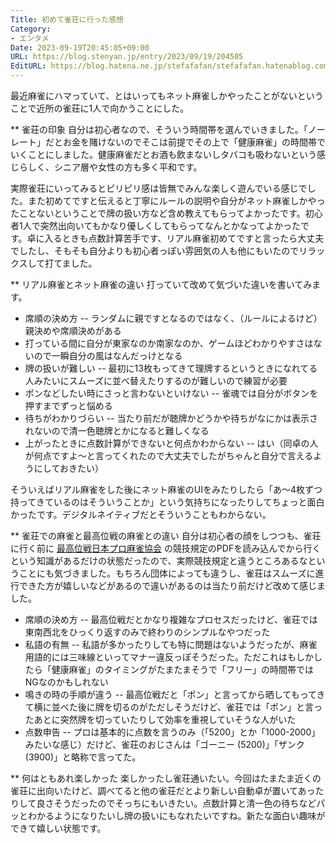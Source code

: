 ```yaml
---
Title: 初めて雀荘に行った感想
Category:
- エンタメ
Date: 2023-09-19T20:45:05+09:00
URL: https://blog.stenyan.jp/entry/2023/09/19/204505
EditURL: https://blog.hatena.ne.jp/stefafafan/stefafafan.hatenablog.com/atom/entry/820878482968894103
---
```


最近麻雀にハマっていて、とはいってもネット麻雀しかやったことがないということで近所の雀荘に1人で向かうことにした。

** 雀荘の印象
自分は初心者なので、そういう時間帯を選んでいきました。「ノーレート」だとお金を賭けないのでそこは前提でその上で「健康麻雀」の時間帯でいくことにしました。健康麻雀だとお酒も飲まないしタバコも吸わないという感じらしく、シニア層や女性の方も多く平和です。

実際雀荘にいってみるとピリピリ感は皆無でみんな楽しく遊んでいる感じでした。また初めてですと伝えると丁寧にルールの説明や自分がネット麻雀しかやったことないということで牌の扱い方など含め教えてもらってよかったです。初心者1人で突然出向いてもかなり優しくしてもらってなんとかなってよかったです。卓に入るときも点数計算苦手です、リアル麻雀初めてですと言ったら大丈夫でしたし、そもそも自分よりも初心者っぽい雰囲気の人も他にもいたのでリラックスして打てました。

** リアル麻雀とネット麻雀の違い
打っていて改めて気づいた違いを書いてみます。

- 席順の決め方
-- ランダムに親ですとなるのではなく、（ルールによるけど）親決めや席順決めがある
- 打っている間に自分が東家なのか南家なのか、ゲームほどわかりやすさはないので一瞬自分の風はなんだっけとなる
- 牌の扱いが難しい
-- 最初に13枚もってきて理牌するというときになれてる人みたいにスムーズに並べ替えたりするのが難しいので練習が必要
- ポンなどしたい時にさっと言わないといけない
-- 雀魂では自分がボタンを押すまでずっと悩める
- 待ちがわかりづらい
-- 当たり前だが聴牌かどうかや待ちがなにかは表示されないので清一色聴牌とかになると難しくなる
- 上がったときに点数計算ができないと何点かわからない
-- はい（同卓の人が何点ですよ〜と言ってくれたので大丈夫でしたがちゃんと自分で言えるようにしておきたい）

そういえばリアル麻雀をした後にネット麻雀のUIをみたりしたら「あ〜4枚ずつ持ってきているのはそういうことか」という気持ちになったりしてちょっと面白かったです。デジタルネイティブだとそういうこともわからない。

** 雀荘での麻雀と最高位戦の麻雀との違い
自分は初心者の顔をしつつも、雀荘に行く前に <a href="https://saikouisen.com/about/rules/">最高位戦日本プロ麻雀協会</a> の競技規定のPDFを読み込んでから行くという知識があるだけの状態だったので、実際競技規定と違うところあるなということにも気づきました。もちろん団体によっても違うし、雀荘はスムーズに進行できた方が嬉しいなどがあるので違いがあるのは当たり前だけど改めて感じました。

- 席順の決め方
-- 最高位戦だとかなり複雑なプロセスだったけど、雀荘では東南西北をひっくり返すのみで終わりのシンプルなやつだった
- 私語の有無
-- 私語が多かったりしても特に問題はないようだったが、麻雀用語的には三味線といってマナー違反っぽそうだった。ただこれはもしかしたら「健康麻雀」のタイミングがたまたまそうで「フリー」の時間帯ではNGなのかもしれない
- 鳴きの時の手順が違う
-- 最高位戦だと「ポン」と言ってから晒してもってきて横に並べた後に牌を切るのがただしそうだけど、雀荘では「ポン」と言ったあとに突然牌を切っていたりして効率を重視していそうな人がいた
- 点数申告
-- プロは基本的に点数を言うのみ（「5200」とか「1000-2000」みたいな感じ）だけど、雀荘のおじさんは「ゴーニー (5200)」「ザンク (3900)」と略称で言ってた。

** 何はともあれ楽しかった
楽しかったし雀荘通いたい。今回はたまたま近くの雀荘に出向いたけど、調べてると他の雀荘だとより新しい自動卓が置いてあったりして良さそうだったのでそっちにもいきたい。点数計算と清一色の待ちなどパッとわかるようになりたいし牌の扱いにもなれたいですね。新たな面白い趣味ができて嬉しい状態です。


